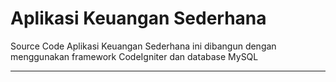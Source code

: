 Aplikasi Keuangan Sederhana
===================


Source Code Aplikasi Keuangan Sederhana ini dibangun dengan menggunakan framework CodeIgniter dan database MySQL

----------
